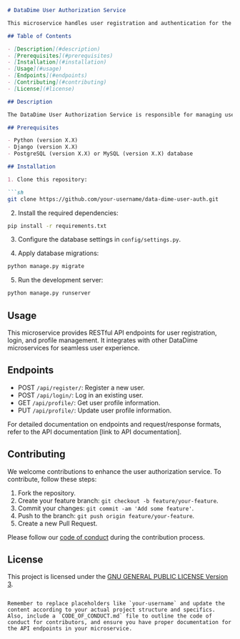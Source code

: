```md
# DataDime User Authorization Service

This microservice handles user registration and authentication for the DataDime application.

## Table of Contents

- [Description](#description)
- [Prerequisites](#prerequisites)
- [Installation](#installation)
- [Usage](#usage)
- [Endpoints](#endpoints)
- [Contributing](#contributing)
- [License](#license)

## Description

The DataDime User Authorization Service is responsible for managing user registration, authentication, and authorization. It ensures secure access to the application's features and protects user data.

## Prerequisites

- Python (version X.X)
- Django (version X.X)
- PostgreSQL (version X.X) or MySQL (version X.X) database

## Installation

1. Clone this repository:

```sh
git clone https://github.com/your-username/data-dime-user-auth.git
```

2. Install the required dependencies:

```sh
pip install -r requirements.txt
```

3. Configure the database settings in `config/settings.py`.

4. Apply database migrations:

```sh
python manage.py migrate
```

5. Run the development server:

```sh
python manage.py runserver
```

## Usage

This microservice provides RESTful API endpoints for user registration, login, and profile management. It integrates with other DataDime microservices for seamless user experience.

## Endpoints

- POST `/api/register/`: Register a new user.
- POST `/api/login/`: Log in an existing user.
- GET `/api/profile/`: Get user profile information.
- PUT `/api/profile/`: Update user profile information.

For detailed documentation on endpoints and request/response formats, refer to the API documentation [link to API documentation].

## Contributing

We welcome contributions to enhance the user authorization service. To contribute, follow these steps:

1. Fork the repository.
2. Create your feature branch: `git checkout -b feature/your-feature`.
3. Commit your changes: `git commit -am 'Add some feature'`.
4. Push to the branch: `git push origin feature/your-feature`.
5. Create a new Pull Request.

Please follow our [code of conduct](CODE_OF_CONDUCT.md) during the contribution process.

## License

This project is licensed under the [GNU GENERAL PUBLIC LICENSE Version 3](LICENSE).
```

Remember to replace placeholders like `your-username` and update the content according to your actual project structure and specifics. Also, include a `CODE_OF_CONDUCT.md` file to outline the code of conduct for contributors, and ensure you have proper documentation for the API endpoints in your microservice.